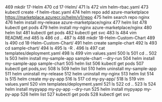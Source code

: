  469  mkdir 17-Helm
  470  cd 17-Helm/
  471  ls
  472  vim helm-rbac.yaml
  473  kubectl create -f helm-rbac.yaml
  474  helm repo add azure-marketplace https://marketplace.azurecr.io/helm/v1/repo
  475  helm search repo nginx
  476  helm install my-release azure-marketplace/nginx
  477  helm list
  478  kubectl  get pods
  479  helm install my-nginx azure-marketplace/nginx
  480  helm list
  481  kubectl  get pods
  482  kubectl  get svc
  483  ls
  484  vim README.md
  485  ls
  486  cd ..
  487  ls
  488  mkdir 18-Helm-Custom-Chart
  489  ls
  490  cd 18-Helm-Custom-Chart/
  491  helm create sample-chart
  492  ls
  493  cd sample-chart/
  494  ls
  495  ls -R .
  496  ls
  497  cat templates/deployment.yaml
  498  ls
  499  vim values.yaml
  500  ls
  501  cd ..
  502  ls
  503  helm install my-sample-app sample-chart --dry-run
  504  helm install my-sample-app sample-chart
  505  helm list
  506  kubectl  get pods
  507  kubectl  get pods,svc
  508  ls
  509  helm list
  510  helm uninstall my-sample-app
  511  helm uninstall my-release
  512  helm uninstall my-nginx
  513  helm list
  514  ls
  515  helm create my-py-app
  516  ls
  517  cd my-py-app/
  518  ls
  519  vim values.yaml
  520  vim templates/deployment.yaml
  521  ls
  522  cd ..
  523  ls
  524  helm install mypyapp my-py-app --dry-run
  525  helm install mypyapp my-py-app
  526  helm  list
  527  kubectl  get pods
  528  kubectl  get svc
